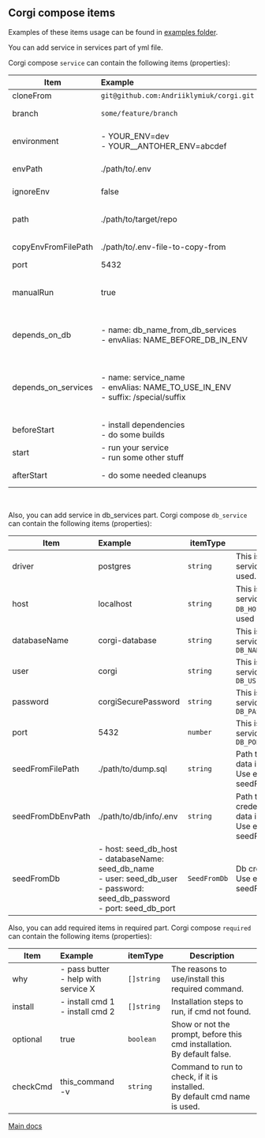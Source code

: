 ## Corgi compose items

Examples of these items usage can be found in [examples folder](../../examples/).

You can add service in services part of yml file.

Corgi compose `service` can contain the following items (properties):

| Item        | Example           | itemType  |  Description
| ------------| :-------------    | -         | --
| cloneFrom             | `git@github.com:Andriiklymiuk/corgi.git` | `string` | Git url to target repo. By default nothing is cloned.
| branch                | `some/feature/branch` | `string` | Branch to use for git checkout. By default default branch for repo is used.
| environment           | - YOUR_ENV=dev<br>- YOUR__ANTOHER_ENV=abcdef  | `[]string` | List of environment variables to copy and put into your env file.<br>By default no environments are added.
| envPath               | ./path/to/.env | `string` | Path to .env file in target repo. By default .env file is used
| ignoreEnv             | false | `string` | Should service ignore env and don't change env file or not. By default is false (env is not ignored)
| path                  | ./path/to/target/repo | `string` | Path to the actual project repo.<br>By default the path to the folder in which corgi-compose.yml is used
| copyEnvFromFilePath   | ./path/to/.env-file-to-copy-from  | `string` | The path to the .env, which content will be copied to service repo .env file
| port                  | 5432 | `number` | Service port, that will be added to .env file.
| manualRun             | true | `boolean` | Determines if the service will be run with run cmd.<br>If it is true, that to run you add `--services manual_to_run_service` to run cmd.<br>By default it is false.
| depends_on_db         | - name: db_name_from_db_services<br>- envAlias: NAME_BEFORE_DB_IN_ENV | `[]DependsOnDb` | Adds db credentials (`DB_HOST`,etc) from db_services will be copied to .env.<br>envAlias adds string before db credentials, like NAME_BEFORE_DB_IN_ENV_DB_HOST
| depends_on_services   | - name: service_name<br>- envAlias: NAME_TO_USE_IN_ENV<br>- suffix: /special/suffix | `[]DependsOnService` | Adds service credentials to .env.<br>suffix is added at the end of added value<br>NAME_TO_USE_IN_ENV=localhost:port/special/suffix will be added to .env<br>If you add just name, than it is SERVICE_NAME=localhost:port_in_env
| beforeStart           | - install dependencies<br>- do some builds | `[]string` | List of commands to run consequently, before start commands are run.
| start                 | - run your service<br>- run some other stuff | `[]string` | List of commands to run in parallel for the service needs.
| afterStart            | - do some needed cleanups | `[]string` | List of commands to run consequently, when the cli is exited.
 
 <br>
 
Also, you can add service in db_services part.
Corgi compose `db_service` can contain the following items (properties):

| Item        | Example           | itemType  |  Description
| ------------| :-------------    | -         | --
| driver                | postgres | `string` | This is database driver for this service. By default postgres is used.
| host                  | localhost | `string` | This is database host for this service, that will be used in `DB_HOST`. By default localhost is used
| databaseName          | corgi-database | `string` | This is database name for this service, that will be used in `DB_NAME`
| user                  | corgi | `string` | This is database user for this service, that will be used in `DB_USER`
| password              | corgiSecurePassword | `string` | This is database password for this service, that will be used in `DB_PASSWORD`
| port                  | 5432 | `number` | This is database port for this service, that will be used in `DB_PORT`
| seedFromFilePath      | ./path/to/dump.sql | `string` | Path to dump.sql file from which data is seeded.<br>Use either seedFromFilePath or seedFromDb/seedFromDbEnvPath
| seedFromDbEnvPath     | ./path/to/db/info/.env | `string` | Path to .env file with db credentials for db, from which data is seeded.<br>Use either seedFromFilePath or seedFromDb/seedFromDbEnvPath
| seedFromDb            | - host: seed_db_host<br>- databaseName: seed_db_name<br>- user: seed_db_user<br>- password: seed_db_password<br>- port: seed_db_port | `SeedFromDb` | Db credentials to seed from.<br>Use either seedFromFilePath or seedFromDb/seedFromDbEnvPath

Also, you can add required items in required part.
Corgi compose `required` can contain the following items (properties):

| Item        | Example           | itemType  |  Description
| ------------| :-------------    | -         | --
| why                   | - pass butter<br>- help with service X | `[]string` | The reasons to use/install this required command.
| install               | - install cmd 1<br>- install cmd 2 | `[]string` | Installation steps to run, if cmd not found.
| optional              | true | `boolean` | Show or not the prompt, before this cmd installation.<br>By default false.
| checkCmd              | this_command -v | `string` | Command to run to check, if it is installed.<br>By default cmd name is used.

[Main docs](../../README.md)